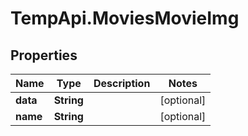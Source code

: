 # TempApi.MoviesMovieImg

## Properties

Name | Type | Description | Notes
------------ | ------------- | ------------- | -------------
**data** | **String** |  | [optional] 
**name** | **String** |  | [optional] 


